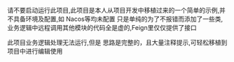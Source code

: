 请不要启动运行此项目,此项目是本人从项目开发中移植过来的一个简单的示例,并不具备环境及配置,如 Nacos等均未配置
只是单纯的为了不报错而添加了一些类,业务逻辑中远程调用其他模块的代码全是虚的,Feign里仅仅提供了接口

此项目业务逻辑处理无法运行,但是 思路是完整的，且大量注释提示,可轻松移植到项目中进行编辑使用
